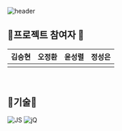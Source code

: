 ![header](https://capsule-render.vercel.app/api?type=waving&color=gradient&height=300&section=header&text=Home%20Ground&fontSize=90)
<h2>🌹프로젝트 참여자 🌹</h2>
<table>
  <thead>
    <tr>
      <th align="center">김승현</th>
      <th align="center">오정환</th>
      <th align="center">윤성렬</th>
      <th align="center">정성은</th>
     </tr>
  </thead>
  <tbody>
    <tr>
      <td align="center"><a href="https://github.com/rlatmdgus"><img src="https://github.com/rlatmdgus.png" alt="" style="max-width: 100%;"></a></td>
      <td align="center"><a href="https://github.com/johnisprograming"><img src="https://github.com/johnisprograming.png" alt="" style="max-width: 100%;"></a></td>
      <td align="center"><a href="https://github.com/YunSungR"><img src="https://github.com/YunSungR.png" alt="" style="max-width: 100%;"></a></td>
      <td align="center"><a href="https://github.com/Jung-sung-eun"><img src="https://github.com/Jung-sung-eun.png" alt="" style="max-width: 100%;"></a></td>
    </tr>
  </tbody>
</table>
<br>
<h2>💫기술💫</h2>

![JS](https://img.shields.io/badge/JavaScript-F7DF1E?style=flat-square&logo=JavaScript&logoColor=black)
![jQ](https://img.shields.io/badge/jQuery-#0769AD?style=flat-square&logo=JavaScript&logoColor=black)
